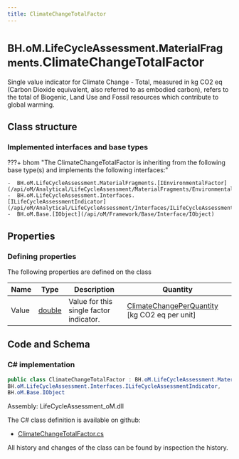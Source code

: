 ```yaml
---
title: ClimateChangeTotalFactor
---
```


# <small>BH.oM.LifeCycleAssessment.MaterialFragments.</small>**ClimateChangeTotalFactor**

Single value indicator for Climate Change - Total, measured in kg CO2 eq (Carbon Dioxide equivalent, also referred to as embodied carbon), refers to the total of Biogenic, Land Use and Fossil resources which contribute to global warming.

## Class structure

### Implemented interfaces and base types

???+ bhom "The ClimateChangeTotalFactor is inheriting from the following base type(s) and implements the following interfaces:"

    -  BH.oM.LifeCycleAssessment.MaterialFragments.[IEnvironmentalFactor](/api/oM/Analytical/LifeCycleAssessment/MaterialFragments/EnvironmentalFactors/IEnvironmentalFactor)
    -  BH.oM.LifeCycleAssessment.Interfaces.[ILifeCycleAssessmentIndicator](/api/oM/Analytical/LifeCycleAssessment/Interfaces/ILifeCycleAssessmentIndicator)
    -  BH.oM.Base.[IObject](/api/oM/Framework/Base/Interface/IObject)


## Properties



### Defining properties

The following properties are defined on the class

| Name             | Type             | Description      | Quantity         |
|------------------|------------------|------------------|------------------|
| Value | [double](https://learn.microsoft.com/en-us/dotnet/api/System.Double?view=netstandard-2.0) | Value for this single factor indicator. | [ClimateChangePerQuantity](/api/oM/Dimensional/Quantities/Attributes/ClimateChangePerQuantity) [kg CO2 eq per unit] |


## Code and Schema

### C# implementation

``` C# title="C#"
public class ClimateChangeTotalFactor : BH.oM.LifeCycleAssessment.MaterialFragments.IEnvironmentalFactor,
BH.oM.LifeCycleAssessment.Interfaces.ILifeCycleAssessmentIndicator,
BH.oM.Base.IObject
```

Assembly: LifeCycleAssessment_oM.dll

The C# class definition is available on github:

- [ClimateChangeTotalFactor.cs](https://github.com/BHoM/BHoM/blob/develop/LifeCycleAssessment_oM/MaterialFragments\EnvironmentalFactors\ClimateChangeTotalFactor.cs)

All history and changes of the class can be found by inspection the history.
